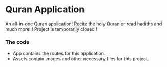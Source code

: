 # Quran Application
An all-in-one Quran application! Recite the holy Quran or read hadiths and much more! 
! Project is temporarily closed !
### The code

-   App contains the routes for this application.
-   Assets contain images and other necessary files for this project.
